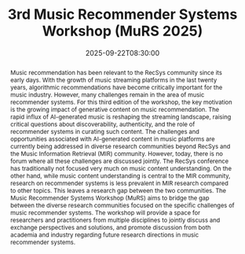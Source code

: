 ---
title: "3rd Music Recommender Systems Workshop (MuRS 2025)"
cms_exclude: true
type: talks

draft: false
reading_time: false  # Show estimated reading time?
share: true  # Show social sharing links?
profile: false  # Show author profile?
commentable: false  # Allow visitors to comment? Supported by the Page, Post, and Docs content types.
editable: false  # Allow visitors to edit the page? Supported by the Page, Post, and Docs content types.

event: "3rd Music Recommender Systems Workshop (MuRS 2025), co-located with RecSys 2025"
event_url: "https://sites.google.com/view/murs-2025"

location:  O2 universum Convention Center
address:
#  street: 
  city: Prague
#  region: WA
#  postcode: '1080'
  country: Czech Republic

summary: 3rd Music Recommender Systems Workshop (MuRS 2025), co-located with RecSys 2025.
abstract: "Music recommendation has been relevant to the RecSys community since its early days. With the growth of music streaming platforms in the last twenty years, algorithmic recommendations have become critically important for the music industry. However, many challenges remain in the area of music recommender systems. For this third edition of the workshop, the key motivation is the growing impact of generative content on music recommendation. The rapid influx of AI-generated music is reshaping the streaming landscape, raising critical questions about discoverability, authenticity, and the role of recommender systems in curating such content. The challenges and opportunities associated with AI-generated content in music platforms are currently being addressed in diverse research communities beyond RecSys and the Music Information Retrieval (MIR) community. However, today, there is no forum where all these challenges are discussed jointly. The RecSys conference has traditionally not focused very much on music content understanding. On the other hand, while music content understanding is central to the MIR community, research on recommender systems is less prevalent in MIR research compared to other topics. This leaves a research gap between the two communities. The Music Recommender Systems Workshop (MuRS) aims to bridge the gap between the diverse research communities focused on the specific challenges of music recommender systems. The workshop will provide a space for researchers and practitioners from multiple disciplines to jointly discuss and exchange perspectives and solutions, and promote discussion from both academia and industry regarding future research directions in music recommender systems."

# Talk start and end times.
#   End time can optionally be hidden by prefixing the line with `#`.
date: "2025-09-22T08:30:00" #-05:00"
date_end: "2025-09-22T12:30:00" #-05:00"
all_day: false


# Schedule page publish date (NOT talk date).
publishDate: "2025-04-05T00:00:00Z"

authors:
- Andrés Ferraro
- Lorenzo Porcaro
- Christine Bauer
tags: [workshop, MuRS, music, music recommender systems, music information retrieval, MIR, recommender systems, RecSys, GenAI]
categories:
  - event

# Is this a featured talk? (true/false)
featured: false

image:
#  caption: 'Image credit: [**Unsplash**](https://unsplash.com/photos/bzdhc5b3Bxs)'
  focal_point: Smart
  preview_only: false
  placement: 1

projects: []
---